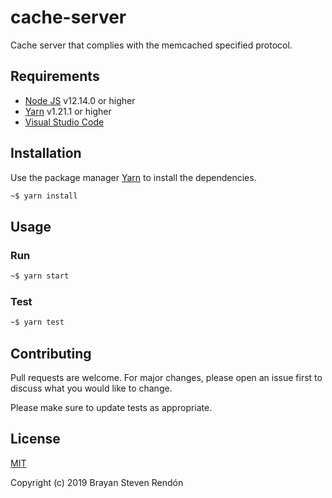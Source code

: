 # cache-server

Cache server that complies with the memcached specified protocol.

## Requirements

* [Node JS](https://nodejs.org/) v12.14.0 or higher
* [Yarn](https://yarnpkg.com/) v1.21.1 or higher
* [Visual Studio Code](https://code.visualstudio.com/)

## Installation

Use the package manager [Yarn](https://yarnpkg.com/) to install the dependencies.

```bash
~$ yarn install
```

## Usage

### Run

```bash
~$ yarn start
```

### Test

```bash
~$ yarn test
```

## Contributing
Pull requests are welcome. For major changes, please open an issue first to discuss what you would like to change.

Please make sure to update tests as appropriate.

## License
[MIT](https://choosealicense.com/licenses/mit/)

Copyright (c) 2019 Brayan Steven Rendón